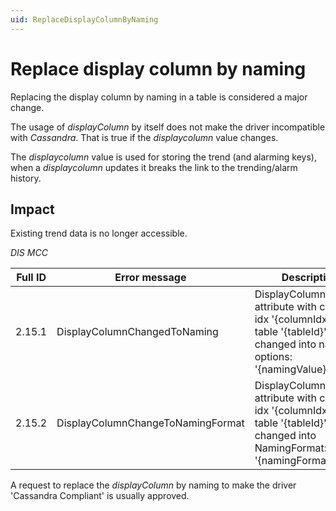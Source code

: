 ```yaml
---
uid: ReplaceDisplayColumnByNaming
---
```


# Replace display column by naming

Replacing the display column by naming in a table is considered a major change.

The usage of *displayColumn* by itself does not make the driver incompatible with *Cassandra*. That is true if the *displaycolumn* value changes.

The *displaycolumn* value is used for storing the trend (and alarming keys), when a *displaycolumn* updates it breaks the link to the trending/alarm history.

## Impact

Existing trend data is no longer accessible.

*DIS MCC*

| Full ID | Error message | Description |
|---------|---------------|-------------|
| 2.15.1  | DisplayColumnChangedToNaming | DisplayColumn attribute with column idx '{columnIdx}' on table '{tableId}' was changed into naming options: '{namingValue}'. |
| 2.15.2  | DisplayColumnChangeToNamingFormat | DisplayColumn attribute with column idx '{columnIdx}' on table '{tableId}' was changed into NamingFormat: '{namingFormatValue}'. |

A request to replace the *displayColumn* by naming to make the driver 'Cassandra Compliant' is usually approved.
